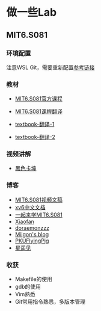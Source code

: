 做一些Lab
===

## MIT6.S081

### 环境配置

注意WSL Git，需要重新配置[参考链接](https://zhuanlan.zhihu.com/p/252505037)

### 教材

- [MIT6.S081官方课程](https://pdos.csail.mit.edu/6.S081/2020/index.html)

- [MIT6.S081课程翻译](https://mit-public-courses-cn-translatio.gitbook.io/mit6-s081/)

- [textbook-翻译-1](https://th0ar.gitbooks.io/xv6-chinese/content/index.html)

- [textbook-翻译-2](https://www.bookstack.cn/read/xv6-chinese/README.md)

### 视频讲解

- [黑色卡坤](https://space.bilibili.com/28086502/video)

### 博客

- [MIT6.S081视频文稿](https://mit-public-courses-cn-translatio.gitbook.io/mit6-s081/)
- [xv6中文文档](https://th0ar.gitbooks.io/xv6-chinese/content/index.html)
- [一起来学MIT6.S081](https://tarplkpqsm.feishu.cn/docs/doccnBFsXFMsAr1oXEVsaT9E3Jg#)
- [Xiaofan](https://fanxiao.tech/posts/2021-03-02-mit-6s081-notes/)
- [doraemonzzz](http://doraemonzzz.com/tags/6-S081/)
- [Miigon's blog](https://blog.miigon.net/tags/operating-system/)
- [PKUFlyingPig](https://github.com/PKUFlyingPig/MIT6.S081-2020fall)
- [星遥见](https://www.cnblogs.com/weijunji/tag/XV6/)

### 收获

- Makefile的使用
- gdb的使用
- Vim熟悉
- Git常用指令熟悉，多版本管理